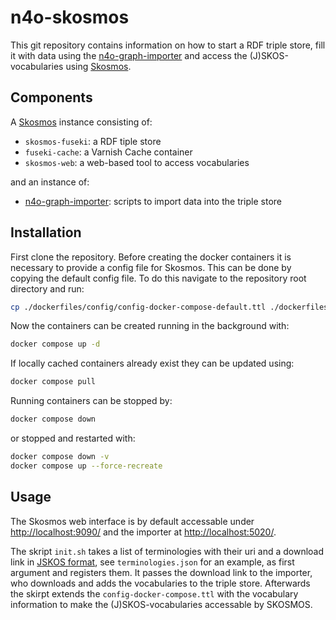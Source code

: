 # n4o-skosmos

This git repository contains information on how to start a RDF triple store, fill it with data using the [n4o-graph-importer](https://github.com/nfdi4objects/n4o-graph-importer) and access the (J)SKOS-vocabularies using [Skosmos](https://github.com/NatLibFi/Skosmos).

## Components

A [Skosmos](https://github.com/NatLibFi/Skosmos) instance consisting of:
- `skosmos-fuseki`: a RDF tiple store
- `fuseki-cache`: a Varnish Cache container
- `skosmos-web`: a web-based tool to access vocabularies

and an instance of:  
- [n4o-graph-importer](https://github.com/nfdi4objects/n4o-graph-importer): scripts to import data into the triple store

## Installation

First clone the repository. Before creating the docker containers it is necessary to provide a config file for Skosmos. This can be done by copying the default config file. To do this navigate to the repository root directory and run:

~~~sh
cp ./dockerfiles/config/config-docker-compose-default.ttl ./dockerfiles/config/config-docker-compose.ttl
~~~

Now the containers can be created running in the background with:

~~~sh
docker compose up -d
~~~

If locally cached containers already exist they can be updated using:

~~~sh
docker compose pull
~~~

Running containers can be stopped by:

~~~sh
docker compose down
~~~

or stopped and restarted with:

~~~sh
docker compose down -v
docker compose up --force-recreate
~~~

## Usage

The Skosmos web interface is by default accessable under <http://localhost:9090/> and the importer at <http://localhost:5020/>. 

The skript `init.sh` takes a list of terminologies with their uri and a download link in [JSKOS format](https://gbv.github.io/jskos/), see `terminologies.json` for an example, as first argument and registers them. It passes the download link to the importer, who downloads and adds the vocabularies to the triple store. Afterwards the skirpt extends the `config-docker-compose.ttl` with the vocabulary information to make the (J)SKOS-vocabularies accessable by SKOSMOS.